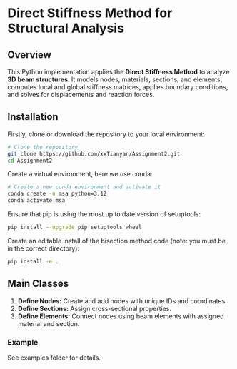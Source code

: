 # Direct Stiffness Method for Structural Analysis

## Overview
This Python implementation applies the **Direct Stiffness Method** to analyze **3D beam structures**. It models nodes, materials, sections, and elements, computes local and global stiffness matrices, applies boundary conditions, and solves for displacements and reaction forces.

## Installation
Firstly, clone or download the repository to your local environment:
```sh
# Clone the repository
git clone https://github.com/xxTianyan/Assignment2.git
cd Assignment2
```
Create a virtual environment, here we use conda:
```sh
# Create a new conda environment and activate it
conda create -n msa python=3.12
conda activate msa
```
Ensure that pip is using the most up to date version of setuptools:
```sh
pip install --upgrade pip setuptools wheel
```
Create an editable install of the bisection method code (note: you must be in the correct directory):
```sh
pip install -e .
```


## Main Classes
1. **Define Nodes:** Create and add nodes with unique IDs and coordinates.
3. **Define Sections:** Assign cross-sectional properties.
4. **Define Elements:** Connect nodes using beam elements with assigned material and section.


### Example
See examples folder for details.

